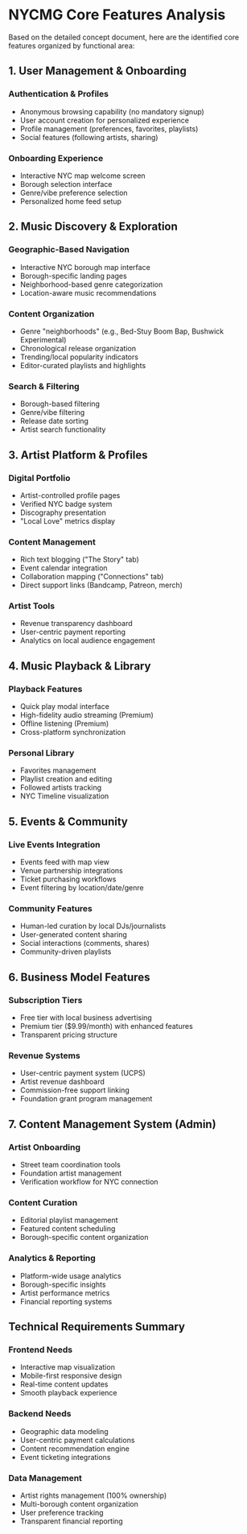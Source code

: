 # NYCMG Core Features Analysis

Based on the detailed concept document, here are the identified core features organized by functional area:

## 1. User Management & Onboarding

### Authentication & Profiles
- Anonymous browsing capability (no mandatory signup)
- User account creation for personalized experience
- Profile management (preferences, favorites, playlists)
- Social features (following artists, sharing)

### Onboarding Experience
- Interactive NYC map welcome screen
- Borough selection interface
- Genre/vibe preference selection
- Personalized home feed setup

## 2. Music Discovery & Exploration

### Geographic-Based Navigation
- Interactive NYC borough map interface
- Borough-specific landing pages
- Neighborhood-based genre categorization
- Location-aware music recommendations

### Content Organization
- Genre "neighborhoods" (e.g., Bed-Stuy Boom Bap, Bushwick Experimental)
- Chronological release organization
- Trending/local popularity indicators
- Editor-curated playlists and highlights

### Search & Filtering
- Borough-based filtering
- Genre/vibe filtering
- Release date sorting
- Artist search functionality

## 3. Artist Platform & Profiles

### Digital Portfolio
- Artist-controlled profile pages
- Verified NYC badge system
- Discography presentation
- "Local Love" metrics display

### Content Management
- Rich text blogging ("The Story" tab)
- Event calendar integration
- Collaboration mapping ("Connections" tab)
- Direct support links (Bandcamp, Patreon, merch)

### Artist Tools
- Revenue transparency dashboard
- User-centric payment reporting
- Analytics on local audience engagement

## 4. Music Playback & Library

### Playback Features
- Quick play modal interface
- High-fidelity audio streaming (Premium)
- Offline listening (Premium)
- Cross-platform synchronization

### Personal Library
- Favorites management
- Playlist creation and editing
- Followed artists tracking
- NYC Timeline visualization

## 5. Events & Community

### Live Events Integration
- Events feed with map view
- Venue partnership integrations
- Ticket purchasing workflows
- Event filtering by location/date/genre

### Community Features
- Human-led curation by local DJs/journalists
- User-generated content sharing
- Social interactions (comments, shares)
- Community-driven playlists

## 6. Business Model Features

### Subscription Tiers
- Free tier with local business advertising
- Premium tier ($9.99/month) with enhanced features
- Transparent pricing structure

### Revenue Systems
- User-centric payment system (UCPS)
- Artist revenue dashboard
- Commission-free support linking
- Foundation grant program management

## 7. Content Management System (Admin)

### Artist Onboarding
- Street team coordination tools
- Foundation artist management
- Verification workflow for NYC connection

### Content Curation
- Editorial playlist management
- Featured content scheduling
- Borough-specific content organization

### Analytics & Reporting
- Platform-wide usage analytics
- Borough-specific insights
- Artist performance metrics
- Financial reporting systems

## Technical Requirements Summary

### Frontend Needs
- Interactive map visualization
- Mobile-first responsive design
- Real-time content updates
- Smooth playback experience

### Backend Needs
- Geographic data modeling
- User-centric payment calculations
- Content recommendation engine
- Event ticketing integrations

### Data Management
- Artist rights management (100% ownership)
- Multi-borough content organization
- User preference tracking
- Transparent financial reporting